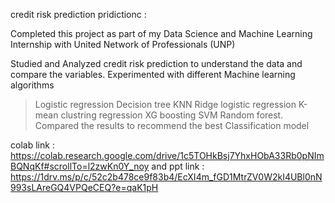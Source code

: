 credit risk prediction pridictionc :

Completed this project as part of my Data Science and Machine Learning Internship with United Network of Professionals (UNP)

Studied and Analyzed credit risk prediction to understand the data and compare the variables. Experimented with different Machine learning algorithms
>Logistic regression
>Decision tree
>KNN
>Ridge logistic regression
>K-mean clustring regression
>XG boosting
>SVM 
>Random forest.
Compared the results to recommend the best Classification
model

colab link : https://colab.research.google.com/drive/1c5TOHkBsj7YhxHObA33Rb0pNImBQNqKf#scrollTo=l2zwKn0Y_noy
and ppt link : https://1drv.ms/p/c/52c2b478ce9f83b4/EcXI4m_fGD1MtrZV0W2kI4UBl0nN993sLAreGQ4VPQeCEQ?e=qaK1pH
